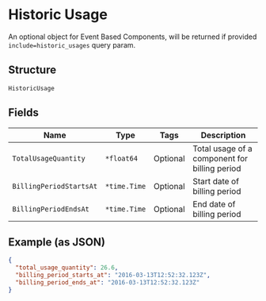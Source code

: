 
# Historic Usage

An optional object for Event Based Components, will be returned if provided `include=historic_usages` query param.

## Structure

`HistoricUsage`

## Fields

| Name | Type | Tags | Description |
|  --- | --- | --- | --- |
| `TotalUsageQuantity` | `*float64` | Optional | Total usage of a component for billing period |
| `BillingPeriodStartsAt` | `*time.Time` | Optional | Start date of billing period |
| `BillingPeriodEndsAt` | `*time.Time` | Optional | End date of billing period |

## Example (as JSON)

```json
{
  "total_usage_quantity": 26.6,
  "billing_period_starts_at": "2016-03-13T12:52:32.123Z",
  "billing_period_ends_at": "2016-03-13T12:52:32.123Z"
}
```

